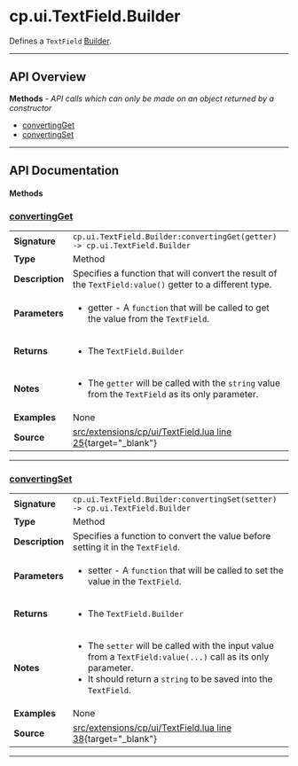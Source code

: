 # cp.ui.TextField.Builder

Defines a `TextField` [Builder](cp.ui.Builder.md).

---

## API Overview
**Methods** - _API calls which can only be made on an object returned by a constructor_
 * [convertingGet](#convertingget)
 * [convertingSet](#convertingset)


---

## API Documentation

#### Methods


### [convertingGet](#convertingget)

|                                             |                                                                                     |
| --------------------------------------------|-------------------------------------------------------------------------------------|
| **Signature**                               | `cp.ui.TextField.Builder:convertingGet(getter) -> cp.ui.TextField.Builder`                                                                    |
| **Type**                                    | Method                                                                     |
| **Description**                             | Specifies a function that will convert the result of the `TextField:value()` getter to a different type.                                                                     |
| **Parameters**                              | <ul><li>getter - A `function` that will be called to get the value from the `TextField`.</li></ul> |
| **Returns**                                 | <ul><li>The `TextField.Builder`</li></ul>          |
| **Notes**                                   | <ul><li>The `getter` will be called with the `string` value from the `TextField` as its only parameter.</li></ul> |
| **Examples**                                | None |
| **Source**                                  | [src/extensions/cp/ui/TextField.lua line 25](https://github.com/CommandPost/CommandPost/blob/develop/src/extensions/cp/ui/TextField.lua#L25){target="_blank"} |

---


### [convertingSet](#convertingset)

|                                             |                                                                                     |
| --------------------------------------------|-------------------------------------------------------------------------------------|
| **Signature**                               | `cp.ui.TextField.Builder:convertingSet(setter) -> cp.ui.TextField.Builder`                                                                    |
| **Type**                                    | Method                                                                     |
| **Description**                             | Specifies a function to convert the value before setting it in the `TextField`.                                                                     |
| **Parameters**                              | <ul><li>setter - A `function` that will be called to set the value in the `TextField`.</li></ul> |
| **Returns**                                 | <ul><li>The `TextField.Builder`</li></ul>          |
| **Notes**                                   | <ul><li>The `setter` will be called with the input value from a `TextField:value(...)` call as its only parameter.</li><li>   It should return a `string` to be saved into the `TextField`.</li></ul> |
| **Examples**                                | None |
| **Source**                                  | [src/extensions/cp/ui/TextField.lua line 38](https://github.com/CommandPost/CommandPost/blob/develop/src/extensions/cp/ui/TextField.lua#L38){target="_blank"} |

---


